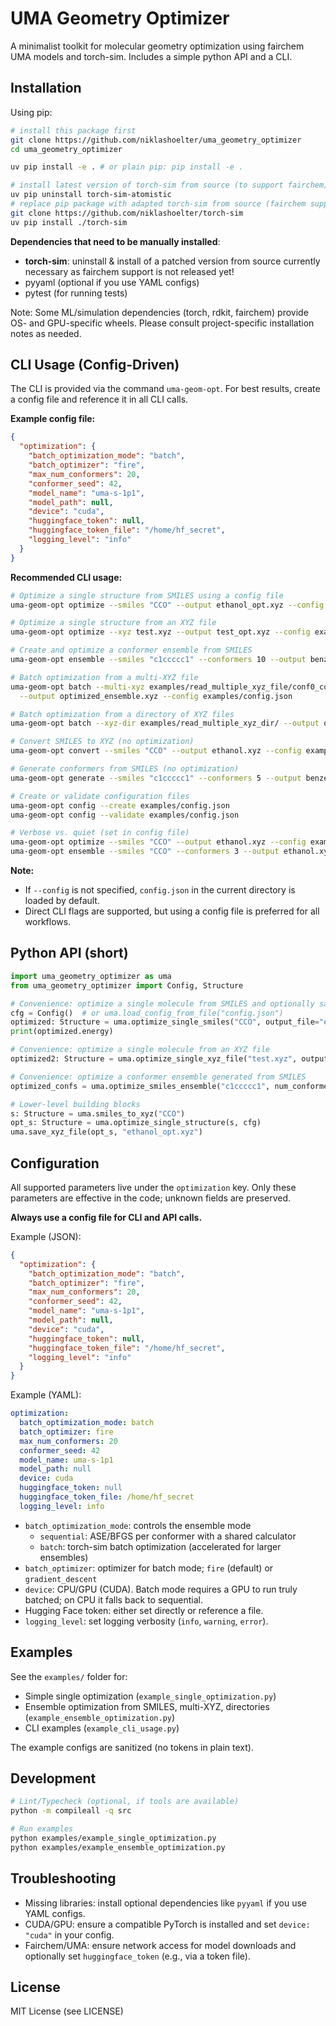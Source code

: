 # UMA Geometry Optimizer

A minimalist toolkit for molecular geometry optimization using fairchem UMA models and torch-sim. Includes a simple python API and a CLI.

## Installation

Using pip:

```bash
# install this package first
git clone https://github.com/niklashoelter/uma_geometry_optimizer
cd uma_geometry_optimizer

uv pip install -e . # or plain pip: pip install -e .

# install latest version of torch-sim from source (to support fairchem)
uv pip uninstall torch-sim-atomistic
# replace pip package with adapted torch-sim from source (fairchem support and bugs fixed)
git clone https://github.com/niklashoelter/torch-sim
uv pip install ./torch-sim 
```

**Dependencies that need to be manually installed**:
- **torch-sim**: uninstall & install of a patched version from source currently necessary as fairchem support is not released yet!
- pyyaml (optional if you use YAML configs)
- pytest (for running tests)

Note: Some ML/simulation dependencies (torch, rdkit, fairchem) provide OS- and GPU-specific wheels. Please consult project-specific installation notes as needed.

## CLI Usage (Config-Driven)

The CLI is provided via the command `uma-geom-opt`. For best results, create a config file and reference it in all CLI calls.

**Example config file:**

```json
{
  "optimization": {
    "batch_optimization_mode": "batch",
    "batch_optimizer": "fire",
    "max_num_conformers": 20,
    "conformer_seed": 42,
    "model_name": "uma-s-1p1",
    "model_path": null,
    "device": "cuda",
    "huggingface_token": null,
    "huggingface_token_file": "/home/hf_secret",
    "logging_level": "info"
  }
}
```

**Recommended CLI usage:**

```bash
# Optimize a single structure from SMILES using a config file
uma-geom-opt optimize --smiles "CCO" --output ethanol_opt.xyz --config examples/config.json

# Optimize a single structure from an XYZ file
uma-geom-opt optimize --xyz test.xyz --output test_opt.xyz --config examples/config.json

# Create and optimize a conformer ensemble from SMILES
uma-geom-opt ensemble --smiles "c1ccccc1" --conformers 10 --output benzene_ensemble.xyz --config examples/config.json

# Batch optimization from a multi-XYZ file
uma-geom-opt batch --multi-xyz examples/read_multiple_xyz_file/conf0_confsearch_ensemble.xyz \
  --output optimized_ensemble.xyz --config examples/config.json

# Batch optimization from a directory of XYZ files
uma-geom-opt batch --xyz-dir examples/read_multiple_xyz_dir/ --output optimized_dir.xyz --config examples/config.json

# Convert SMILES to XYZ (no optimization)
uma-geom-opt convert --smiles "CCO" --output ethanol.xyz --config examples/config.json

# Generate conformers from SMILES (no optimization)
uma-geom-opt generate --smiles "c1ccccc1" --conformers 5 --output benzene_conformers.xyz --config examples/config.json

# Create or validate configuration files
uma-geom-opt config --create examples/config.json
uma-geom-opt config --validate examples/config.json

# Verbose vs. quiet (set in config file)
uma-geom-opt optimize --smiles "CCO" --output ethanol.xyz --config examples/config.json
uma-geom-opt ensemble --smiles "CCO" --conformers 3 --output ethanol.xyz --config examples/config.json
```

**Note:**
- If `--config` is not specified, `config.json` in the current directory is loaded by default.
- Direct CLI flags are supported, but using a config file is preferred for all workflows.

## Python API (short)

```python
import uma_geometry_optimizer as uma
from uma_geometry_optimizer import Config, Structure

# Convenience: optimize a single molecule from SMILES and optionally save
cfg = Config()  # or uma.load_config_from_file("config.json")
optimized: Structure = uma.optimize_single_smiles("CCO", output_file="ethanol_opt.xyz", config=cfg)
print(optimized.energy)

# Convenience: optimize a single molecule from an XYZ file
optimized2: Structure = uma.optimize_single_xyz_file("test.xyz", output_file="test_opt.xyz", config=cfg)

# Convenience: optimize a conformer ensemble generated from SMILES
optimized_confs = uma.optimize_smiles_ensemble("c1ccccc1", num_conformers=5, output_file="benzene_ensemble.xyz", config=cfg)

# Lower-level building blocks
s: Structure = uma.smiles_to_xyz("CCO")
opt_s: Structure = uma.optimize_single_structure(s, cfg)
uma.save_xyz_file(opt_s, "ethanol_opt.xyz")
```

## Configuration

All supported parameters live under the `optimization` key. Only these parameters are effective in the code; unknown fields are preserved.

**Always use a config file for CLI and API calls.**

Example (JSON):

```json
{
  "optimization": {
    "batch_optimization_mode": "batch",
    "batch_optimizer": "fire",
    "max_num_conformers": 20,
    "conformer_seed": 42,
    "model_name": "uma-s-1p1",
    "model_path": null,
    "device": "cuda",
    "huggingface_token": null,
    "huggingface_token_file": "/home/hf_secret",
    "logging_level": "info"
  }
}
```

Example (YAML):

```yaml
optimization:
  batch_optimization_mode: batch
  batch_optimizer: fire
  max_num_conformers: 20
  conformer_seed: 42
  model_name: uma-s-1p1
  model_path: null
  device: cuda
  huggingface_token: null
  huggingface_token_file: /home/hf_secret
  logging_level: info
```

- `batch_optimization_mode`: controls the ensemble mode
  - `sequential`: ASE/BFGS per conformer with a shared calculator
  - `batch`: torch-sim batch optimization (accelerated for larger ensembles)
- `batch_optimizer`: optimizer for batch mode; `fire` (default) or `gradient_descent`
- `device`: CPU/GPU (CUDA). Batch mode requires a GPU to run truly batched; on CPU it falls back to sequential.
- Hugging Face token: either set directly or reference a file.
- `logging_level`: set logging verbosity (`info`, `warning`, `error`).

## Examples

See the `examples/` folder for:
- Simple single optimization (`example_single_optimization.py`)
- Ensemble optimization from SMILES, multi-XYZ, directories (`example_ensemble_optimization.py`)
- CLI examples (`example_cli_usage.py`)

The example configs are sanitized (no tokens in plain text).

## Development

```bash
# Lint/Typecheck (optional, if tools are available)
python -m compileall -q src

# Run examples
python examples/example_single_optimization.py
python examples/example_ensemble_optimization.py
```

## Troubleshooting
- Missing libraries: install optional dependencies like `pyyaml` if you use YAML configs.
- CUDA/GPU: ensure a compatible PyTorch is installed and set `device: "cuda"` in your config.
- Fairchem/UMA: ensure network access for model downloads and optionally set `huggingface_token` (e.g., via a token file).

## License
MIT License (see LICENSE)
